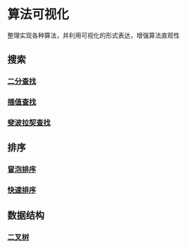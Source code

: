 # 算法可视化
整理实现各种算法，并利用可视化的形式表达，增强算法直观性

## 搜索
### [二分查找](http://htmlpreview.github.io/?https://github.com/lazlaz/algorithmVisualization/blob/master/search/BinarySearch/BinarySearch.html)
### [插值查找](http://htmlpreview.github.io/?https://github.com/lazlaz/algorithmVisualization/blob/master/search/interpolationSearch/interpolationSearch.html)
### [斐波拉契查找](http://htmlpreview.github.io/?https://github.com/lazlaz/algorithmVisualization/blob/master/search/FibonacciSearch/FibonacciSearch.html)

## 排序
### [冒泡排序](http://htmlpreview.github.io/?https://github.com/lazlaz/algorithmVisualization/blob/master/sort/bubbleSort/bubbleSort.html)
### [快速排序](http://htmlpreview.github.io/?https://github.com/lazlaz/algorithmVisualization/blob/master/sort/quickSort/quickSort.html)

## 数据结构
### [二叉树](http://htmlpreview.github.io/?https://github.com/lazlaz/algorithmVisualization/blob/master/datastructure/binaryTree/binaryTree.html)
